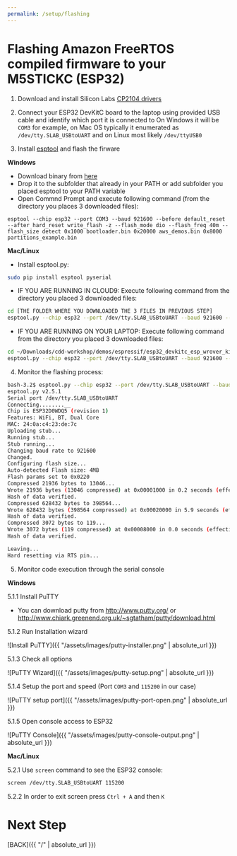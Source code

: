 ```yaml
---
permalink: /setup/flashing
---
```

# Flashing Amazon FreeRTOS compiled firmware to your M5STICKC (ESP32) 

1. Download and install Silicon Labs [CP2104 drivers](https://www.silabs.com/products/development-tools/software/usb-to-uart-bridge-vcp-drivers)

2. Connect your ESP32 DevKitC board to the laptop using provided USB cable and identify which port it is connected to
On Windows it will be ```COM3``` for example, on Mac OS typically it enumerated as ```/dev/tty.SLAB_USBtoUART``` and on Linux most likely ```/dev/ttyUSB0```

3. Install [esptool](https://github.com/espressif/esptool) and flash the firware

**Windows**
- Download binary from [here](https://dl.espressif.com/dl/esptool-2.3.1-windows.zip)
- Drop it to the subfolder that already in your PATH or add subfolder you placed esptool to your PATH variable
- Open Commnd Prompt and execute following command (from the directory you places 3 downloaded files):
```
esptool --chip esp32 --port COM3 --baud 921600 --before default_reset --after hard_reset write_flash -z --flash_mode dio --flash_freq 40m --flash_size detect 0x1000 bootloader.bin 0x20000 aws_demos.bin 0x8000 partitions_example.bin
```

**Mac/Linux**

- Install esptool.py:
```bash
sudo pip install esptool pyserial
```

- IF YOU ARE RUNNING IN CLOUD9: Execute following command from the directory you placed 3 downloaded files:

```bash
cd [THE FOLDER WHERE YOU DOWNLOADED THE 3 FILES IN PREVIOUS STEP]
esptool.py --chip esp32 --port /dev/tty.SLAB_USBtoUART --baud 921600 --before default_reset --after hard_reset write_flash -z --flash_mode dio --flash_freq 40m --flash_size detect 0x1000 bootloader.bin 0x20000 aws_demos.bin 0x8000 partitions_example.bin
```

- IF YOU ARE RUNNING ON YOUR LAPTOP: Execute following command from the directory you placed 3 downloaded files:

```bash
cd ~/Downloads/cdd-workshop/demos/espressif/esp32_devkitc_esp_wrover_kit/make
esptool.py --chip esp32 --port /dev/tty.SLAB_USBtoUART --baud 921600 --before default_reset --after hard_reset write_flash -z --flash_mode dio --flash_freq 40m --flash_size detect 0x1000 ./build/bootloader/bootloader.bin 0x20000 ./build/aws_demos.bin 0x8000 ./build/partitions_example.bin
```

4. Monitor the flashing process:

```bash
bash-3.2$ esptool.py --chip esp32 --port /dev/tty.SLAB_USBtoUART --baud 921600 --before default_reset --after hard_reset write_flash -z --flash_mode dio --flash_freq 40m --flash_size detect 0x1000 bootloader.bin 0x20000 aws_demos.bin 0x8000 partitions_example.bin
esptool.py v2.5.1
Serial port /dev/tty.SLAB_USBtoUART
Connecting........__
Chip is ESP32D0WDQ5 (revision 1)
Features: WiFi, BT, Dual Core
MAC: 24:0a:c4:23:de:7c
Uploading stub...
Running stub...
Stub running...
Changing baud rate to 921600
Changed.
Configuring flash size...
Auto-detected Flash size: 4MB
Flash params set to 0x0220
Compressed 21936 bytes to 13046...
Wrote 21936 bytes (13046 compressed) at 0x00001000 in 0.2 seconds (effective 1145.0 kbit/s)...
Hash of data verified.
Compressed 628432 bytes to 398564...
Wrote 628432 bytes (398564 compressed) at 0x00020000 in 5.9 seconds (effective 854.5 kbit/s)...
Hash of data verified.
Compressed 3072 bytes to 119...
Wrote 3072 bytes (119 compressed) at 0x00008000 in 0.0 seconds (effective 3255.9 kbit/s)...
Hash of data verified.

Leaving...
Hard resetting via RTS pin...
```

5. Monitor code execution through the serial console

**Windows**

5.1.1 Install PuTTY

- You can download putty from http://www.putty.org/ or http://www.chiark.greenend.org.uk/~sgtatham/putty/download.html

5.1.2 Run Installation wizard

![Install PuTTY]({{ "/assets/images/putty-installer.png" | absolute_url }})

5.1.3 Check all options

![PuTTY Wizard]({{ "/assets/images/putty-setup.png" | absolute_url }})

5.1.4 Setup the port and speed (Port ```COM3``` and ```115200``` in our case)

![PuTTY setup port]({{ "/assets/images/putty-port-open.png" | absolute_url }})

5.1.5 Open console access to ESP32

![PuTTY Console]({{ "/assets/images/putty-console-output.png" | absolute_url }})


**Mac/Linux**

5.2.1 Use ```screen``` command to see the ESP32 console:

```bash
screen /dev/tty.SLAB_USBtoUART 115200
```

5.2.2 In order to exit screen press ```Ctrl + A``` and then ```K```

# Next Step

[BACK]({{ "/" | absolute_url }})
